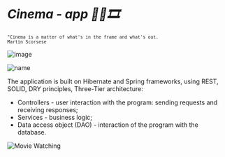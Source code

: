 # *Cinema - app 🍿👀🎞*

<sub>   
	
	"Cinema is a matter of what's in the frame and what's out.
	Martin Scorsese
	
 </sub>

![image](https://github.com/SofiiaKazanivska/cinema-app/assets/72439767/3021d5cb-9da3-416e-9f73-6c6ecd826815)


![name](https://i.gifer.com/7CHI.gif)

The application is built on Hibernate and Spring frameworks, using REST, SOLID, DRY principles, Three-Tier architecture:

- Controllers - user interaction with the program: sending requests and receiving responses;
- Services - business logic;
- Data access object (DAO) - interaction of the program with the database.

![Movie Watching](https://media.giphy.com/media/ZcnTGzZtdOg5i/giphy.gif)



